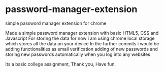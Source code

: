 # password-manager-extension
simple password manager extension for chrome

Made a simple password manager extension with basic HTML5, CSS and Javascript 
For storing the data for now i am using chrome local storage which stores all the data on your device
In the further commits i would be adding functionalities as email verification adding of new passwords and storing new passwords automatically when you log into any websites

Its a basic college assignment, Thank you,
Have fun.
